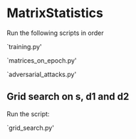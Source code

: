 # MatrixStatistics

Run the following scripts in order

`training.py'

`matrices_on_epoch.py'

`adversarial_attacks.py'

## Grid search on s, d1 and d2

Run the script:

`grid_search.py'

